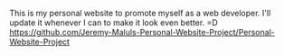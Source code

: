 This is my personal website to promote myself as a web developer. I'll update it whenever I can to make it look even better. =D
https://github.com/Jeremy-Maluls-Personal-Website-Project/Personal-Website-Project
